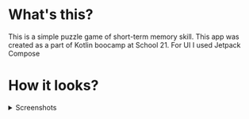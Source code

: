 # What's this?
This is a simple puzzle game of short-term memory skill. This app was created as a part of Kotlin boocamp at School 21.
For UI I used Jetpack Compose
# How it looks?
<details>
  <summary>Screenshots</summary>
  
  ### Main menu
  ![image](https://github.com/Spaigou/SimonGame/assets/101858187/b188a380-7f99-4b70-b40c-aa14c38506c8)
  ### Game screen
  ![image](https://github.com/Spaigou/SimonGame/assets/101858187/e074f7e0-940f-4428-bfca-18f1f5c6573c)
</details>
